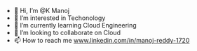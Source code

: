 - 👋 Hi, I’m @K Manoj
- 👀 I’m interested in Techonology
- 🌱 I’m currently learning Cloud Engineering
- 💞️ I’m looking to collaborate on Cloud
- 📫 How to reach me www.linkedin.com/in/manoj-reddy-1720


